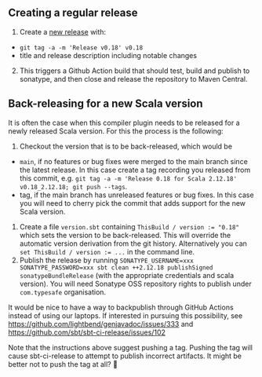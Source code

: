 ## Creating a regular release

1. Create a [new release](https://github.com/lightbend/genjavadoc/releases/new) with:
  * `git tag -a -m 'Release v0.18' v0.18`
  * title and release description including notable changes
2. This triggers a Github Action build that should test, build and publish to sonatype, and then close and release the repository to Maven Central.

## Back-releasing for a new Scala version

It is often the case when this compiler plugin needs to be released for a newly released Scala version. For this the process is the following:

1. Checkout the version that is to be back-released, which would be
  * `main`, if no features or bug fixes were merged to the main branch since the latest release. In this case create a tag recording you released from this commit, e.g. `git tag -a -m 'Release 0.18 for Scala 2.12.18' v0.18_2.12.18; git push --tags`.
  * tag, if the main branch has unreleased features or bug fixes. In this case you will need to cherry pick the commit that adds support for the new Scala version.
1. Create a file `version.sbt` containing `ThisBuild / version := "0.18"` which sets the version to be back-released. This will override the automatic version derivation from the git history. Alternatively you can `set ThisBuild / version := ...` in the command line.
1. Publish the release by running `SONATYPE_USERNAME=xxx SONATYPE_PASSWORD=xxx sbt clean ++2.12.18 publishSigned sonatypeBundleRelease` (with the appropriate credentials and scala version). You will need Sonatype OSS repository rights to publish under `com.typesafe` organisation.

It would be nice to have a way to backpublish through GitHub Actions instead of using our laptops. If interested in pursuing this possibility, see https://github.com/lightbend/genjavadoc/issues/333 and https://github.com/sbt/sbt-ci-release/issues/102

Note that the instructions above suggest pushing a tag. Pushing the tag will cause sbt-ci-release to attempt to publish incorrect artifacts. It might be better not to push the tag at all? :shrug:
